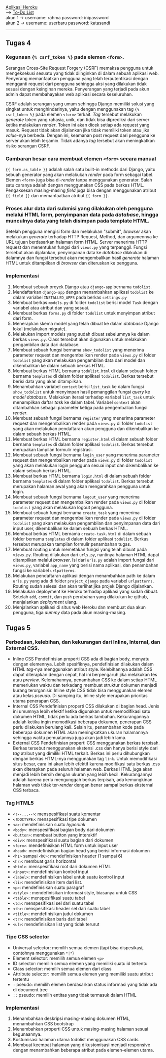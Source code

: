 [Aplikasi Heroku](https://pbp-assignment.herokuapp.com/) <br>
--> [To-Do List](https://pbp-assignment.herokuapp.com/todolist/) <br>
akun 1 -> username: rahma             password: inipassword <br>
akun 2 -> username: userbaru          password: katasandi <br>
 <hr>

## Tugas 4
### Kegunaan `{% csrf_token %}` pada elemen `<form>`.
Serangan Cross-Site Request Forgery (CSRF) memaksa pengguna untuk mengeksekusi sesuatu yang tidak diinginkan di dalam sebuah aplikasi web. Penyerang memanfaatkan pengguna yang telah terautentikasi dengan mengganti request dari pengguna sehingga aksi yang dilakukan tidak sesuai dengan keinginan mereka. Penyerangan yang terjadi pada akun admin dapat membahayakan web aplikasi secara keseluruhan.
 
CSRF adalah serangan yang umum sehingga Django memiliki solusi yang singkat untuk menghindarinya, yaitu dengan menggunakan tag `{% csrf_token %}` pada elemen `<form>` terkait. _Tag_ tersebut melakukan _generate_ token yang rahasia, unik, dan tidak bisa diprediksi dari server ketika melakukan _render_. Token ini akan dicek setiap ada request yang masuk. Request tidak akan dijalankan jika tidak memiliki token atau jika _value_-nya berbeda. Dengan ini, keamanan post request dari pengguna ke server akan lebih terjamin. Tidak adanya _tag_ tersebut akan meningkatkan risiko serangan CSRF.
 
### Gambaran besar cara membuat elemen `<form>` secara manual
`{{ form.as_table }}` adalah salah satu built-in methods dari Django, yaitu sebuah generator yang akan melakukan _render_ pada form sebagai tabel. Elemen `<form>` juga bisa di-_render_ tanpa menggunakan generator. Salah satu caranya adalah dengan menggunakan CSS pada berkas HTML. Pengaksesan masing-masing _field_ juga bisa dengan menggunakan atribut `{{ field }}` dan memanfaatkan atribut `{{ form }}`.

### Proses alur data dari submisi yang dilakukan oleh pengguna melalui HTML form, penyimpanan data pada _database_, hingga munculnya data yang telah disimpan pada template HTML.
Setelah pengguna mengisi form dan melakukan "submit", _browser_ akan melakukan _generate_ terhadap HTTP Request, Method, dan argumennya ke URL tujuan berdasarkan halaman form HTML. Server menerima HTTP request dan menentukan fungsi dari `views.py` yang terpanggil. Fungsi tersebut akan dijalankan, penyimpanan data ke _database_ dilakukan di dalamnya dan fungsi tersebut akan mengembalikan hasil _generate_ halaman HTML untuk ditampilkan di _browser_ dan diteruskan ke pengguna.

### Implementasi
1. Membuat sebuah proyek Django atau `django-app` bernama `todolist`.
2. Mendaftarkan `django-app` dengan menambahkan aplikasi `todolist` ke dalam variabel `INSTALLED_APPS` pada berkas `settings.py`
3. Membuat berkas `models.py` di folder `todolist` berisi model `Task` dengan variabel atau atribut dan yang sesuai.
4. Membuat berkas `forms.py` di folder `todolist` untuk menyimpan atribut dari form.
5. Menerapkan skema model yang telah dibuat ke dalam _database_ Django lokal (melakukan migrate).
6. Melakukan import models yang sudah dibuat sebelumnya ke dalam berkas `views.py`. Class tersebut akan digunakan untuk melakukan pengambilan data dari database. 
7. Membuat sebuah fungsi bernama `show_todolist` yang menerima parameter request dan mengembalikan render pada `views.py` di folder `todolist` yang akan melakukan pengambilan data dari model dan dikembalikan ke dalam sebuah berkas HTML.
8. Membuat berkas HTML bernama `todolist.html` di dalam sebuah folder bernama `templates` di dalam folder aplikasi `todolist`. Berkas tersebut berisi data yang akan ditampilkan.
9. Menambahkan variabel `context` berisi `list_task` ke dalam fungsi `show_todolist` untuk menyimpan hasil pemanggilan fungsi _query_ ke _model database_. Melakukan iterasi terhadap variabel `list_task` untuk menampilkan daftar _task_ ke dalam tabel. Variabel `context` akan ditambahkan sebagai parameter ketiga pada pengembalian fungsi _render_.
10. Membuat sebuah fungsi bernama `register` yang menerima parameter request dan mengembalikan render pada `views.py` di folder `todolist` yang akan melakukan pendaftaran akun pengguna dan dikembalikan ke dalam sebuah berkas HTML.
11. Membuat berkas HTML bernama `register.html` di dalam sebuah folder bernama `templates` di dalam folder aplikasi `todolist`. Berkas tersebut merupakan tampilan formulir registrasi.
12. Membuat sebuah fungsi bernama `login_user` yang menerima parameter request dan mengembalikan render pada `views.py` di folder `todolist` yang akan melakukan login pengguna sesuai input dan dikembalikan ke dalam sebuah berkas HTML.
13. Membuat berkas HTML bernama `login.html` di dalam sebuah folder bernama `templates` di dalam folder aplikasi `todolist`. Berkas tersebut merupakan halaman awal yang akan mengarahkan pengguna untuk login.
14. Membuat sebuah fungsi bernama `logout_user` yang menerima parameter request dan mengembalikan render pada `views.py` di folder `todolist` yang akan melakukan logout pengguna.
15. Membuat sebuah fungsi bernama `create_task` yang menerima parameter request dan mengembalikan render pada `views.py` di folder `todolist` yang akan melakukan pengambilan dan penyimpanan data dari input user, dikembalikan ke dalam sebuah berkas HTML.
16. Membuat berkas HTML bernama `create-task.html` di dalam sebuah folder bernama `templates` di dalam folder aplikasi `todolist`. Berkas tersebut merupakan tampilan formulir penambahan tugas.
17. Membuat routing untuk memetakan fungsi yang telah dibuat pada `views.py`. Routing dilakukan dari `urls.py`, nantinya halaman HTML dapat ditampilkan melalui _browser_. Isi dari `urls.py` adalah import fungsi dari `views.py`, variabel `app_name` yang berisi nama aplikasi, dan penambahan fungsi ke variabel `urlpatterns`.
18. Melakukan pendaftaran aplikasi dengan menambahkan path ke dalam `urls.py` yang ada di folder `project_django` pada variabel `urlpatterns`. Routing sudah selesai dan akan terlihat jika projek Django dijalankan.
19. Melakukan deployment ke Heroku terhadap aplikasi yang sudah dibuat. <br>
Setelah `add`, `commit`, dan `push` perubahan yang dilakukan ke github, menjalankan _deployment_ ulang.
20. Menjalankan aplikasi di situs web Heroku dan membuat dua akun pengguna, tiga _dummy_ data pada akun masing-masing.


## Tugas 5
### Perbedaan, kelebihan, dan kekurangan dari Inline, Internal, dan External CSS.
- Inline CSS
Pendefinisian properti CSS ada di bagian body, menyatu dengan elemennya. Lebih spesifiknya, pendefinisian dilakukan dalam HTML _tag_-nya menggunakan atribut style. Kelebihannya adalah CSS dapat diterapkan dengan cepat, hal ini berpengaruh jika melakukan tes atau _preview_. Kelemahannya, penambahan CSS ke dalam setiap HTML memerlukan waktu dan terkadang membuat struktur dokumen menjadi kurang terorganisir. Inline style CSS tidak bisa menggunakan elemen atau kelas _pseudo_. Di samping itu, inline style merupakan prioritas utama penerapan CSS.
- Internal CSS
Pendefinisian properti CSS dilakukan di bagian head. Jenis ini umumnya lebih efektif ketika digunakan untuk memodifikasi satu dokumen HTML, tidak perlu ada berkas tambahan. Kekurangannya adalah ketika ingin memodikasi beberapa dokumen, penerapan CSS perlu dilakukan berulang kali. Selain itu, penambahan kode pada beberapa dokumen HTML akan meningkatkan ukuran halamannya sehingga waktu pemuatannya juga akan jadi lebih lama.
- External CSS
Pendefinisian properti CSS menggunakan berkas terpisah. Berkas tersebut menggunakan ekstensi .css dan hanya berisi style dari _tag_ atribut yang dimiliki HTML terkait. Berkas ini perlu dihubungkan dengan berkas HTML-nya menggunakan tag `link`. Untuk memodifikasi situs besar, cara ini akan lebih efektif karena modifikasi satu berkas .css akan diterapkan pada seluruh halaman web. Berkas HTML juga akan menjadi lebih bersih dengan ukuran yang lebih kecil. Kekurangannya adalah karena perlu mengunggah berkas terpisah, ada kemungkinan halaman web tidak ter-_render_ dengan benar sampai berkas eksternal CSS terbaca.

### Tag HTML5
- `<!--...-->`: menspesifikasi suatu komentar
- `<!DOCTYPE>`: menspesifikasi tipe dokumen 
- `<a>`: mendefinisikan suatu _hyperlink_ 
- `<body>`: menspesifikasi bagian body dari dokumen 
- `<button>`: membuat button yang interaktif
- `<div>`: menspesifikasi suatu bagian dari dokumen 
- `<form>`: mendefinisikan HTML form untuk input user
- `<head>`:	mendefinisikan bagian head yang berisi informasi dokumen
- `<h1>` sampai `<h6>`: mendefinisikan header (1 sampai 6)
- `<hr>`: membuat garis horizontal
- `<html>`: menspesifikasi root dari dokumen HTML
- `<input>`: mendefinisikan kontrol input
- `<label>`: mendefinisikan label untuk suatu kontrol input 
- `<li>`: mendefinisikan item dari list.
- `<p>`: mendefinisikan suatu paragraf 
- `<style>` : mendefinisikan informasi style, biasanya untuk CSS
- `<table>`: menspesifikasi suatu tabel
- `<td>`: menspesifikasi sel dari suatu tabel
- `<th>`: menspesifikasi header sel dari suatu tabel
- `<title>`: mendefinisikan judul dokumen
- `<tr>`: mendefinisikan baris dari tabel
- `<ul>`: mendefinisikan list yang tidak terurut

### Tipe CSS selector
- Universal selector: memilih semua elemen (tapi bisa dispesikasi, contohnya menggunakan `*|*`)
- Element selector: memilih semua elemen `<p>`
- ID selector: memilih semua elemen yang memiliki suatu id tertentu
- Class selector: memilih semua elemen dari class
- Attribute selector: memilih semua elemen yang memiliki suatu atribut tertentu
- `:` pseudo: memilih elemen berdasarkan status informasi yang tidak ada di document tree
- `::` pseudo: memilih entitas yang tidak termasuk dalam HTML

### Implementasi
1. Menambahkan deskripsi masing-masing dokumen HTML, menambahkan CSS bootstrap
2. Menambahkan properti CSS untuk masing-masing halaman sesuai kegunaannya.
3. Kostumisasi halaman utama todolist menggunakan CSS cards
4. Membuat keempat halaman yang dikustomisasi menjadi responsive dengan menambahkan beberapa atribut pada elemen-elemen utama.
